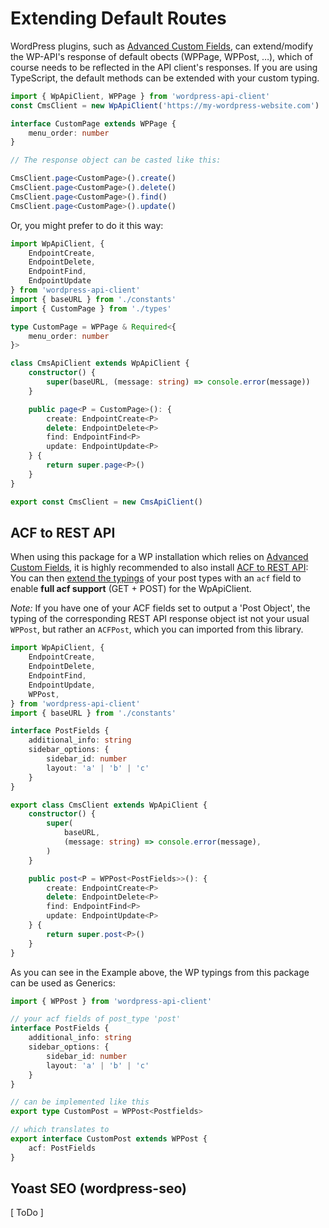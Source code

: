 # Extending Default Routes

WordPress plugins, such as [Advanced Custom Fields](https://www.advancedcustomfields.com/),
can extend/modify the WP-API's response of default obects (WPPage, WPPost, …),
which of course needs to be reflected in the API client's responses. If you are
using TypeScript, the default methods can be extended with your custom typing.

```typescript
import { WpApiClient, WPPage } from 'wordpress-api-client'
const CmsClient = new WpApiClient('https://my-wordpress-website.com')

interface CustomPage extends WPPage {
    menu_order: number
}

// The response object can be casted like this:

CmsClient.page<CustomPage>().create()
CmsClient.page<CustomPage>().delete()
CmsClient.page<CustomPage>().find()
CmsClient.page<CustomPage>().update()
```

Or, you might prefer to do it this way:

```typescript
import WpApiClient, {
    EndpointCreate,
    EndpointDelete,
    EndpointFind,
    EndpointUpdate
} from 'wordpress-api-client'
import { baseURL } from './constants'
import { CustomPage } from './types'

type CustomPage = WPPage & Required<{
    menu_order: number
}>

class CmsApiClient extends WpApiClient {
    constructor() {
        super(baseURL, (message: string) => console.error(message))
    }

    public page<P = CustomPage>(): {
        create: EndpointCreate<P>
        delete: EndpointDelete<P>
        find: EndpointFind<P>
        update: EndpointUpdate<P>
    } {
        return super.page<P>()
    }
}

export const CmsClient = new CmsApiClient()
```

## ACF to REST API

When using this package for a WP installation which relies on [Advanced Custom Fields](https://www.advancedcustomfields.com),
it is highly recommended to also install [ACF to REST API](https://wordpress.org/plugins/acf-to-rest-api/):
You can then [extend the typings](#extend-default-routes) of your post types with
an `acf` field to enable __full acf support__ (GET + POST) for the WpApiClient.

_Note:_ If you have one of your ACF fields set to output a 'Post Object', the
typing of the corresponding REST API response object ist not your usual `WPPost`,
but rather an `ACFPost`, which you can imported from this library.

```typescript
import WpApiClient, {
    EndpointCreate,
    EndpointDelete,
    EndpointFind,
    EndpointUpdate,
    WPPost,
} from 'wordpress-api-client'
import { baseURL } from './constants'

interface PostFields {
    additional_info: string
    sidebar_options: {
        sidebar_id: number
        layout: 'a' | 'b' | 'c'
    }
}

export class CmsClient extends WpApiClient {
    constructor() {
        super(
            baseURL,
            (message: string) => console.error(message),
        )
    }

    public post<P = WPPost<PostFields>>(): {
        create: EndpointCreate<P>
        delete: EndpointDelete<P>
        find: EndpointFind<P>
        update: EndpointUpdate<P>
    } {
        return super.post<P>()
    }
}
```

As you can see in the Example above, the WP typings from this package can be used
as Generics:

```typescript
import { WPPost } from 'wordpress-api-client'

// your acf fields of post_type 'post'
interface PostFields {
    additional_info: string
    sidebar_options: {
        sidebar_id: number
        layout: 'a' | 'b' | 'c'
    }
}

// can be implemented like this
export type CustomPost = WPPost<Postfields>

// which translates to
export interface CustomPost extends WPPost {
    acf: PostFields
}
```

## Yoast SEO (wordpress-seo)

[ ToDo ]
